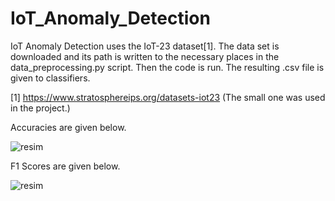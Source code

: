 # IoT_Anomaly_Detection
 
IoT Anomaly Detection uses the IoT-23 dataset[1]. The data set is downloaded and its path is written to the necessary places in the data_preprocessing.py script. Then the code is run. The resulting .csv file is given to classifiers.

[1] https://www.stratosphereips.org/datasets-iot23 (The small one was used in the project.)

Accuracies are given below.

![resim](https://user-images.githubusercontent.com/67331300/213029893-1d7136f5-af91-4e06-b656-c0385bd8a0a2.png)

F1 Scores are given below.

![resim](https://user-images.githubusercontent.com/67331300/213030034-5bc2fd3c-b744-4880-bb8a-fab48492e830.png)

